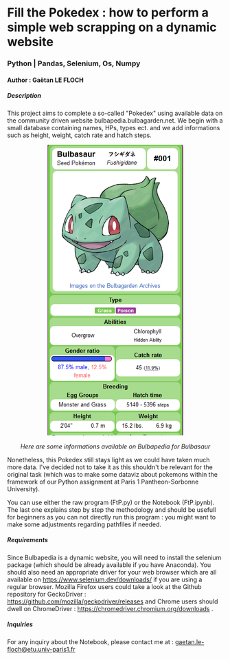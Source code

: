 # Fill the Pokedex : how to perform a simple web scrapping on a dynamic website
### Python | Pandas, Selenium, Os, Numpy
#### **Author : Gaëtan LE FLOCH**

##### Description

This project aims to complete a so-called "Pokedex" using available data on the community driven website bulbapedia.bulbagarden.net. We begin with a small database containing names, HPs, types ect. and we add informations such as height, weight, catch rate and hatch steps.

<p align='center'><img src="https://github.com/GaetanLF/Fill-the-Pokedex/blob/main/Bulbasaur.png" alt="Bulbasaur's infos" /></p>

<p align="center"><i>Here are some informations available on Bulbapedia for Bulbasaur</i></p>

Nonetheless, this Pokedex still stays light as we could have taken much more data. I've decided not to take it as this shouldn't be relevant for the original task (which was to make some dataviz about pokemons within the framework of our Python assignment at Paris 1 Pantheon-Sorbonne University).

You can use either the raw program (FtP.py) or the Notebook (FtP.ipynb). The last one explains step by step the methodology and should be usefull for beginners as you can not directly run this program : you might want to make some adjustments regarding pathfiles if needed.

##### Requirements

Since Bulbapedia is a dynamic website, you will need to install the selenium package (which should be already available if you have Anaconda). You should also need an appropriate driver for your web browser which are all available on https://www.selenium.dev/downloads/ if you are using a regular browser. Mozilla Firefox users could take a look at the Github repository for GeckoDriver : https://github.com/mozilla/geckodriver/releases and Chrome users should dwell on ChromeDriver : https://chromedriver.chromium.org/downloads . 

##### Inquiries

For any inquiry about the Notebook, please contact me at : gaetan.le-floch@etu.univ-paris1.fr
